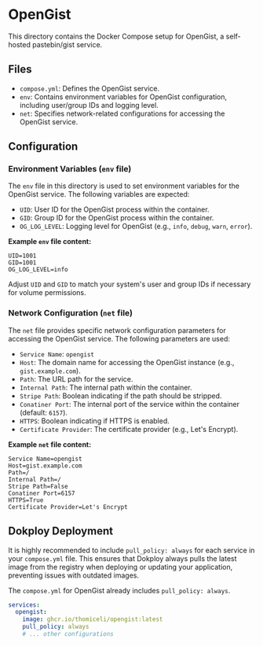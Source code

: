 # OpenGist

This directory contains the Docker Compose setup for OpenGist, a self-hosted pastebin/gist service.

## Files

- `compose.yml`: Defines the OpenGist service.
- `env`: Contains environment variables for OpenGist configuration, including user/group IDs and logging level.
- `net`: Specifies network-related configurations for accessing the OpenGist service.

## Configuration

### Environment Variables (`env` file)

The `env` file in this directory is used to set environment variables for the OpenGist service. The following variables are expected:

- `UID`: User ID for the OpenGist process within the container.
- `GID`: Group ID for the OpenGist process within the container.
- `OG_LOG_LEVEL`: Logging level for OpenGist (e.g., `info`, `debug`, `warn`, `error`).

**Example `env` file content:**
```
UID=1001
GID=1001
OG_LOG_LEVEL=info
```
Adjust `UID` and `GID` to match your system's user and group IDs if necessary for volume permissions.

### Network Configuration (`net` file)

The `net` file provides specific network configuration parameters for accessing the OpenGist service. The following parameters are used:

- `Service Name`: `opengist`
- `Host`: The domain name for accessing the OpenGist instance (e.g., `gist.example.com`).
- `Path`: The URL path for the service.
- `Internal Path`: The internal path within the container.
- `Stripe Path`: Boolean indicating if the path should be stripped.
- `Conatiner Port`: The internal port of the service within the container (default: `6157`).
- `HTTPS`: Boolean indicating if HTTPS is enabled.
- `Certificate Provider`: The certificate provider (e.g., Let's Encrypt).

**Example `net` file content:**
```
Service Name=opengist
Host=gist.example.com
Path=/
Internal Path=/
Stripe Path=False
Conatiner Port=6157
HTTPS=True
Certificate Provider=Let's Encrypt
```

## Dokploy Deployment

It is highly recommended to include `pull_policy: always` for each service in your `compose.yml` file. This ensures that Dokploy always pulls the latest image from the registry when deploying or updating your application, preventing issues with outdated images.

The `compose.yml` for OpenGist already includes `pull_policy: always`.

```yaml
services:
  opengist:
    image: ghcr.io/thomiceli/opengist:latest
    pull_policy: always
    # ... other configurations
